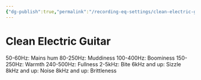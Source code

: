 ```yaml
---
{"dg-publish":true,"permalink":"/recording-eq-settings/clean-electric-guitar-eq/","tags":["Keep/Label/Mixing","Keep/Label/Electric-Guitar"]}
---
```


# Clean Electric Guitar

50-60Hz: Mains hum
80-250Hz: Muddiness
100-400Hz: Boominess
150-250Hz: Warmth
240-500Hz: Fullness
2-5kHz: Bite
6kHz and up: Sizzle
8kHz and up: Noise
8kHz and up: Brittleness